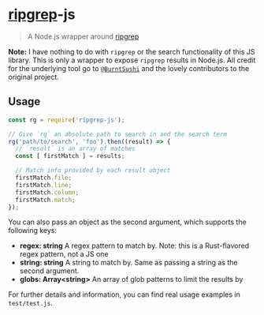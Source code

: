 # [ripgrep][ripgrep]-js

> A Node.js wrapper around [ripgrep][ripgrep]

**Note:** I have nothing to do with `ripgrep` or the search functionality of this JS library.  This is only a wrapper to expose `ripgrep` results in Node.js.  All credit for the underlying tool go to [`@BurntSushi`][burntsushi] and the lovely contributors to the original project.

## Usage

```javascript
const rg = require('ripgrep-js');

// Give `rg` an absolute path to search in and the search term
rg('path/to/search', 'foo').then((result) => {
  // `result` is an array of matches
  const [ firstMatch ] = results;

  // Match info provided by each result object
  firstMatch.file;
  firstMatch.line;
  firstMatch.column;
  firstMatch.match;
});
```

You can also pass an object as the second argument, which supports the following keys:

- **regex: string** A regex pattern to match by. Note: this is a Rust-flavored regex pattern, not a JS one
- **string: string** A string to match by. Same as passing a string as the second argument.
- **globs: Array\<string\>** An array of glob patterns to limit the results by

For further details and information, you can find real usage examples in `test/test.js`.

[ripgrep]: https://github.com/BurntSushi/ripgrep
[burntsushi]: https://github.com/BurntSushi
